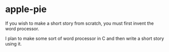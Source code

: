 # apple-pie
If you wish to make a short story from scratch, you must first invent the word processor.

I plan to make some sort of word processor in C and then write a short story using it.
